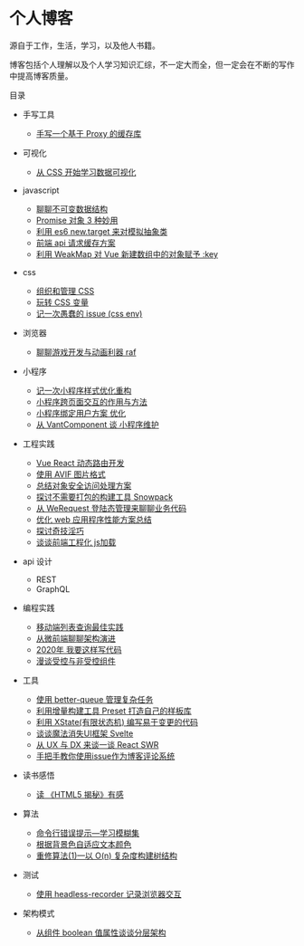 # 个人博客

源自于工作，生活，学习，以及他人书籍。

博客包括个人理解以及个人学习知识汇综，不一定大而全，但一定会在不断的写作中提高博客质量。

目录

* 手写工具
    * [手写一个基于 Proxy 的缓存库](https://github.com/wsafight/personBlog/issues/34)

* 可视化
    * [从 CSS 开始学习数据可视化](https://github.com/wsafight/personBlog/issues/37) 

* javascript
    * [聊聊不可变数据结构](https://github.com/wsafight/personBlog/issues/33)	
    * [Promise 对象 3 种妙用](https://github.com/wsafight/personBlog/issues/13)
    * [利用 es6 new.target 来对模拟抽象类](https://github.com/wsafight/personBlog/issues/5)   
    * [前端 api 请求缓存方案](https://github.com/wsafight/personBlog/issues/2)
    * [利用 WeakMap 对 Vue 新建数组中的对象赋予 :key](https://github.com/wsafight/personBlog/issues/1)    
    
* css
    * [组织和管理 CSS](https://github.com/wsafight/personBlog/issues/31)
    * [玩转 CSS 变量](https://github.com/wsafight/personBlog/issues/25)
    * [记一次愚蠢的 issue (css env)](https://github.com/wsafight/personBlog/issues/17)
    
* 浏览器
    * [聊聊游戏开发与动画利器 raf](https://github.com/wsafight/personBlog/issues/23)
	
* 小程序
    * [记一次小程序样式优化重构](https://github.com/wsafight/personBlog/issues/19)
    * [小程序跨页面交互的作用与方法](https://github.com/wsafight/personBlog/issues/16)
    * [小程序绑定用户方案 优化](https://github.com/wsafight/personBlog/issues/6)
    * [从 VantComponent 谈 小程序维护](https://github.com/wsafight/personBlog/issues/3)
    
* 工程实践
    * [Vue React 动态路由开发](https://github.com/wsafight/personBlog/issues/40)
    * [使用 AVIF 图片格式](https://github.com/wsafight/personBlog/issues/32)
    * [总结对象安全访问处理方案](https://github.com/wsafight/personBlog/issues/30)
    * [探讨不需要打包的构建工具 Snowpack](https://github.com/wsafight/personBlog/issues/21)
    * [从 WeRequest 登陆态管理来聊聊业务代码](https://github.com/wsafight/personBlog/issues/11)
    * [优化 web 应用程序性能方案总结](https://github.com/wsafight/personBlog/issues/10)
    * [探讨奇技淫巧](https://github.com/wsafight/personBlog/issues/7)    
    * [谈谈前端工程化 js加载](https://github.com/wsafight/personBlog/issues/4)
    
*  api 设计
    * REST
    * GraphQL 
    
* 编程实践
    * [移动端列表查询最佳实践](https://github.com/wsafight/personBlog/issues/22)
    * [从微前端聊聊架构演进](https://github.com/wsafight/personBlog/issues/18)
    * [2020年 我要这样写代码](https://github.com/wsafight/personBlog/issues/14)
    * [漫谈受控与非受控组件](https://github.com/wsafight/personBlog/issues/24)
     
* 工具
    * [使用 better-queue 管理复杂任务](https://github.com/wsafight/personBlog/issues/42)
    * [利用增量构建工具 Preset 打造自己的样板库](https://github.com/wsafight/personBlog/issues/38)
    * [利用 XState(有限状态机) 编写易于变更的代码](https://github.com/wsafight/personBlog/issues/28)
    * [谈谈魔法消失UI框架 Svelte](https://github.com/wsafight/personBlog/issues/15)
    * [从 UX 与 DX 来谈一谈 React SWR](https://github.com/wsafight/personBlog/issues/12) 
    * [手把手教你使用issue作为博客评论系统](https://github.com/wsafight/personBlog/issues/9)

* 读书感悟
    * [读 《HTML5 揭秘》有感](https://github.com/wsafight/personBlog/issues/20)    

* 算法
    * [命令行错误提示—学习模糊集](https://github.com/wsafight/personBlog/issues/29)
    * [根据背景色自适应文本颜色](https://github.com/wsafight/personBlog/issues/27)
    * [重修算法(1)—以 O(n) 复杂度构建树结构](https://github.com/wsafight/personBlog/issues/26)
    
* 测试
    * [使用 headless-recorder 记录浏览器交互](https://github.com/wsafight/personBlog/issues/43)

* 架构模式
    * [从组件 boolean 值属性谈谈分层架构](https://github.com/wsafight/personBlog/issues/36)
    
